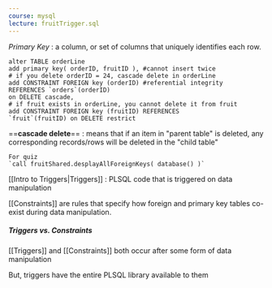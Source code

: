 ```yaml
---
course: mysql
lecture: fruitTrigger.sql
---
```



*Primary Key* : a column, or set of columns that uniquely identifies each row.

```mysql
alter TABLE orderLine
add primary key( orderID, fruitID ), #cannot insert twice
# if you delete orderID = 24, cascade delete in orderLine
add CONSTRAINT FOREIGN key (orderID) #referential integrity
REFERENCES `orders`(orderID)
on DELETE cascade, 
# if fruit exists in orderLine, you cannot delete it from fruit
add CONSTRAINT FOREIGN key (fruitID) REFERENCES
`fruit`(fruitID) on DELETE restrict
```

==**cascade delete**== : means that if an item in "parent table" is deleted, any corresponding records/rows will be deleted in the "child table"

```ad-note
For quiz
`call fruitShared.desplayAllForeignKeys( database() )`
```


[[Intro to Triggers|Triggers]] : PLSQL code that is triggered on data manipulation

[[Constraints]] are rules that specify how foreign and primary key tables co-exist during data manipulation.

##### Triggers vs. Constraints

[[Triggers]] and [[Constraints]] both occur after some form of data manipulation

But, triggers have the entire PLSQL library available to them

